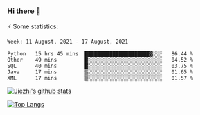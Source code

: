 ### Hi there 👋

⚡ Some statistics:

<!--START_SECTION:waka-->
```text
Week: 11 August, 2021 - 17 August, 2021

Python   15 hrs 45 mins  █████████████████████▓░░░   86.44 % 
Other    49 mins         █░░░░░░░░░░░░░░░░░░░░░░░░   04.52 % 
SQL      40 mins         █░░░░░░░░░░░░░░░░░░░░░░░░   03.75 % 
Java     17 mins         ▒░░░░░░░░░░░░░░░░░░░░░░░░   01.65 % 
XML      17 mins         ▒░░░░░░░░░░░░░░░░░░░░░░░░   01.57 % 
```
<!--END_SECTION:waka-->

[![Jiezhi's github stats](https://github-readme-stats.vercel.app/api?username=Jiezhi&show_icons=true)](https://github.com/Jiezhi/github-readme-stats)

[![Top Langs](https://github-readme-stats.vercel.app/api/top-langs/?username=Jiezhi&hide=javascript,html)](https://github.com/Jiezhi/github-readme-stats)
<!--
**Jiezhi/Jiezhi** is a ✨ _special_ ✨ repository because its `README.md` (this file) appears on your GitHub profile.

Here are some ideas to get you started:

- 🔭 I’m currently working on ...
- 🌱 I’m currently learning ...
- 👯 I’m looking to collaborate on ...
- 🤔 I’m looking for help with ...
- 💬 Ask me about ...
- 📫 How to reach me: ...
- 😄 Pronouns: ...
- ⚡ Fun fact: ...
-->

